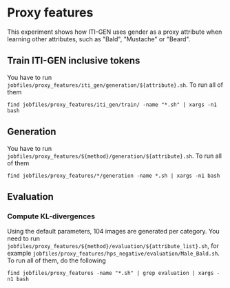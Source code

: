 # Proxy features
This experiment shows how ITI-GEN uses gender as a proxy attribute when learning other attributes, such as "Bald", "Mustache" or "Beard". 

## Train ITI-GEN inclusive tokens
You have to run `jobfiles/proxy_features/iti_gen/generation/${attribute}.sh`. To run all of them
```shell
find jobfiles/proxy_features/iti_gen/train/ -name "*.sh" | xargs -n1 bash
```

## Generation
You have to run `jobfiles/proxy_features/${method}/generation/${attribute}.sh`. To run all of them
```shell
find jobfiles/proxy_features/*/generation -name *.sh | xargs -n1 bash
```

## Evaluation
### Compute KL-divergences
Using the default parameters, 104 images are generated per category.
You need to run `jobfiles/proxy_features/${method}/evaluation/${attribute_list}.sh`, for example `jobfiles/proxy_features/hps_negative/evaluation/Male_Bald.sh`. To run all of them, do the following
```shell
find jobfiles/proxy_features -name "*.sh" | grep evaluation | xargs -n1 bash
```
